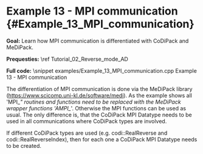 Example 13 - MPI communication {#Example_13_MPI_communication}
=======

**Goal:** Learn how MPI communication is differentiated with CoDiPack and MeDiPack.

**Prequesties:** \ref Tutorial_02_Reverse_mode_AD

**Full code:**
\snippet examples/Example_13_MPI_communication.cpp Example 13 - MPI communication

The differentiation of MPI communication is done via the MeDiPack library (https://www.scicomp.uni-kl.de/software/medi).
As the example shows all 'MPI_*" routines and functions need to be replaced with the MeDiPack wrapper functions 'AMPI_*'.
Otherwise the MPI functions can be used as usual. The only difference is, that the CoDiPack MPI Datatype needs to be
used in all communications where CoDiPack types are involved.

If different CoDiPack types are used (e.g. codi::RealReverse and codi::RealReverseIndex), then for each one a CoDiPack
MPI Datatype needs to be created.
